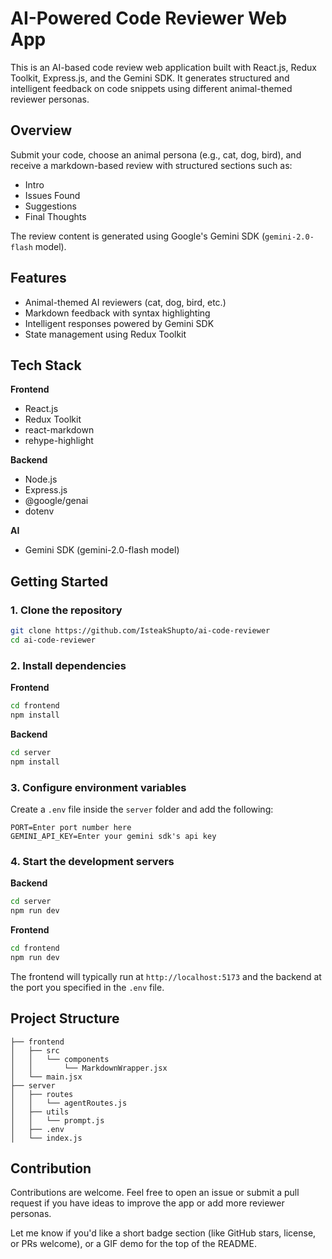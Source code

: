# AI-Powered Code Reviewer Web App

This is an AI-based code review web application built with React.js, Redux Toolkit, Express.js, and the Gemini SDK. It generates structured and intelligent feedback on code snippets using different animal-themed reviewer personas.

## Overview

Submit your code, choose an animal persona (e.g., cat, dog, bird), and receive a markdown-based review with structured sections such as:

- Intro
- Issues Found
- Suggestions
- Final Thoughts

The review content is generated using Google's Gemini SDK (`gemini-2.0-flash` model).

## Features

- Animal-themed AI reviewers (cat, dog, bird, etc.)
- Markdown feedback with syntax highlighting
- Intelligent responses powered by Gemini SDK
- State management using Redux Toolkit

## Tech Stack

**Frontend**

- React.js
- Redux Toolkit
- react-markdown
- rehype-highlight

**Backend**

- Node.js
- Express.js
- @google/genai
- dotenv

**AI**

- Gemini SDK (gemini-2.0-flash model)

## Getting Started

### 1. Clone the repository

```bash
git clone https://github.com/IsteakShupto/ai-code-reviewer
cd ai-code-reviewer
```

### 2. Install dependencies

**Frontend**

```bash
cd frontend
npm install
```

**Backend**

```bash
cd server
npm install
```

### 3. Configure environment variables

Create a `.env` file inside the `server` folder and add the following:

```
PORT=Enter port number here
GEMINI_API_KEY=Enter your gemini sdk's api key
```

### 4. Start the development servers

**Backend**

```bash
cd server
npm run dev
```

**Frontend**

```bash
cd frontend
npm run dev
```

The frontend will typically run at `http://localhost:5173` and the backend at the port you specified in the `.env` file.

## Project Structure

```
├── frontend
│   ├── src
│   │   └── components
│   │       └── MarkdownWrapper.jsx
│   └── main.jsx
├── server
│   ├── routes
│   │   └── agentRoutes.js
│   ├── utils
│   │   └── prompt.js
│   ├── .env
│   └── index.js
```

## Contribution

Contributions are welcome. Feel free to open an issue or submit a pull request if you have ideas to improve the app or add more reviewer personas.

Let me know if you'd like a short badge section (like GitHub stars, license, or PRs welcome), or a GIF demo for the top of the README.
